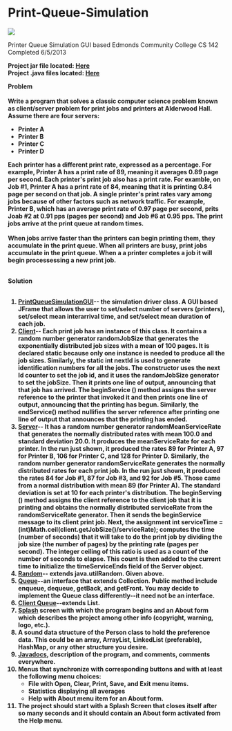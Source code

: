 # Print-Queue-Simulation

<img src="https://cloud.githubusercontent.com/assets/9287625/7280734/bbdceb00-e8d9-11e4-943a-7b7993f956bf.png">

Printer Queue Simulation GUI based
Edmonds Community College CS 142
Completed 6/5/2013

<b>Project jar file located: <a href="https://github.com/cjsteigerwald/Print-Queue-Simulation/blob/master/dist/Print_Queue_Simulation_Final.jar">Here</a><br>
Project .java files located: <a href="https://github.com/cjsteigerwald/Print-Queue-Simulation/tree/master/src/print">Here</a>

<strong><bold>Problem</strong><bold><br><br>
Write a program that solves a classic computer science problem known as
client/server problem for print jobs and printers at Alderwood Hall.
Assume  there are four servers: 
<UL>
<LI>Printer A
<LI>Printer B
<LI>Printer C
<LI>Printer D
</UL>
Each printer has a different print rate, expressed as a percentage.
For example, Printer A has a print rate of 89, meaning it averages
0.89 page per second.  Each printer's print job also has a print
rate.  For examble, on Job #1, Printer A has a print rate of 84,
meaning that it is printing 0.84 page per second on that job.  A 
single printer's print rates vary among jobs because of other factors
such as network traffic.  For example, Printer B, which has an average
print rate of 0.97 page per second, prits Joab #2 at 0.91 pps (pages per
second) and Job #6 at 0.95 pps.  The print jobs arrive at the print queue
at random times.<br><br>
When jobs arrive faster than the printers can begin printing them, they
accumulate in the print queue.  When all printers are busy, print jobs
accumulate in the print queue.  When a a printer completes a job it 
will begin processessing a new print job.<br><br>

<strong><b>Solution</strong></b><br><br>
<OL>
<LI><a href="https://github.com/cjsteigerwald/Print-Queue-Simulation/blob/master/src/print/PrinterGUI.java">PrintQueueSimulationGUI</a>-- the simulation driver class.  A GUI based
JFrame that allows the user to set/select number of servers (printers), 
set/select mean interarrival time, and set/select mean duration of each
job.
<LI><a href="https://github.com/cjsteigerwald/Print-Queue-Simulation/blob/master/src/print/Client.java">Client</a>-- Each print job has an instance of this class. It contains 
a random number generator randomJobSize that generates the exponentially
distributed job sizes with a mean of 100 pages. It is declared static 
because only one instance is needed to produce all the job sizes. Similarly, 
the static int nextId is used to generate identification numbers for all the
jobs. The constructor uses the next Id counter to set the job id, and it uses 
the randomJobSize generator to set the jobSize. Then it prints one line of
output, announcing that that job has arrived. The beginService () method
assigns the server reference to the printer that invoked it and then prints
one line of output, announcing that the printing has begun. Similarly, the
endService() method nullifies the server reference after printing one line
of output that announces that the printing has ended.

<LI><a href="https://github.com/cjsteigerwald/Print-Queue-Simulation/blob/master/src/print/Server.java">Server</a>-- It has a random number generator randomMeanServiceRate that 
generates the normally distributed rates with mean 100.0 and standard 
deviation 20.0. It produces the meanServiceRate for each printer. In the
run just shown, it produced the rates 89 for Printer A, 97 for Printer B,
106 for Printer C, and 128 for Printer D. Similarly, the random number 
generator randomServiceRate generates the normally distributed rates for 
each print job. In the run just shown, it produced the rates 84 for Job #1,
87 for Job #3, and 92 for Job #5. Those came from a normal distribution with
mean 89 (for Printer A). The standard deviation is set at 10 for each 
printer's distribution. The beginServing () method assigns the client 
reference to the client job that it is printing and obtains the normally
distributed serviceRate from the randomServiceRate generator. Then it sends
the beginService message to its client print job. Next, the assignment int 
serviceTime = (int)Math.ceil(client.getJobSize()/serviceRate); computes the
time (number of seconds) that it will take to do the print job by dividing
the job size (the number of pages) by the printing rate (pages per second).
The integer ceiling of this ratio is used as a count of the number of seconds
to elapse. This count is then added to the current time to initialize the
timeServiceEnds field of the Server object.

<LI><a href="https://github.com/cjsteigerwald/Print-Queue-Simulation/blob/master/src/print/Random.java">Random</a>-- extends java.utilRandom. Given above.

<LI><a href="https://github.com/cjsteigerwald/Print-Queue-Simulation/blob/master/src/print/ClientQueue.java">Queue</a>--an interface that extends Collection. Public method include 
enqueue, dequeue, getBack, and getFront. You may decide to implement the
Queue class differently--it need not be an interface.

<LI><a href="https://github.com/cjsteigerwald/Print-Queue-Simulation/blob/master/src/print/ClientQueue.java">Client Queue</a>--extends List.

<LI><a href="https://github.com/cjsteigerwald/Print-Queue-Simulation/blob/master/src/print/Splash.java">Splash</a> screen with which the program begins and an About form which
describes the project among other info (copyright, warning, logo, etc.).

<LI>A sound data structure of the Person class to hold the preference data. 
This could be an array, ArrayList, LinkedList (preferable), HashMap, or any
other structure you desire.

<LI><a href="https://github.com/cjsteigerwald/Print-Queue-Simulation/tree/master/dist/javadoc">Javadocs</a>, description of the program, and comments, comments everywhere.

<LI>Menus that synchronize with corresponding buttons and with at least the 
following menu choices:
<UL>
<LI>File with Open, Clear, Print, Save, and Exit menu items.
<LI>Statistics displaying all averages
<LI>Help with About menu item for an About form.
</UL>
<LI>The project should start with a Splash Screen that closes itself after
so many seconds and it should contain an About form activated from the Help menu.
</OL>
&nbsp;

